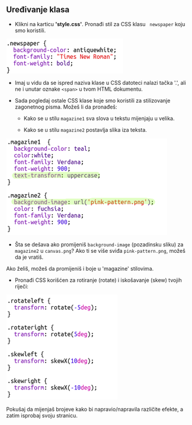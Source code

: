 ## Uređivanje klasa

+ Klikni na karticu **'style.css'**. Pronađi stil za CSS klasu ` newspaper` koju smo koristili.

![screenshot](images/letter-newspaper.png)

+ Imaj u vidu da se ispred naziva klase u CSS datoteci nalazi tačka '.', ali ne i unutar oznake `<span>` u tvom HTML dokumentu.

+ Sada pogledaj ostale CSS klase koje smo koristili za stilizovanje zagonetnog pisma. Možeš li da pronađeš:
    
    + Kako se u stilu `magazine1` sva slova u tekstu mijenjaju u velika.
    
    + Kako se u stilu `magazine2` postavlja slika iza teksta.

![screenshot](images/letter-magazines.png)

+ Šta se dešava ako promijeniš `background-image` (pozadinsku sliku) za `magazine2` u `canvas.png`? Ako ti se više sviđa `pink-pattern.png`, možeš da je vratiš. 

Ako želiš, možeš da promijeniš i boje u 'magazine' stilovima.

+ Pronađi CSS korišćen za rotiranje (rotate) i iskošavanje (skew) tvojih riječi:

![screenshot](images/letter-rotate-skew.png)

Pokušaj da mijenjaš brojeve kako bi napravio/napravila različite efekte, a zatim isprobaj svoju stranicu.